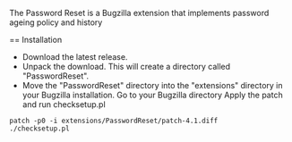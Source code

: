 The Password Reset is a Bugzilla extension that implements password ageing policy and history

== Installation
* Download the latest release.
* Unpack the download. This will create a directory called "PasswordReset".
* Move the "PasswordReset" directory into the "extensions" directory in your Bugzilla installation.
Go to your Bugzilla directory
Apply the patch and run checksetup.pl
```
patch -p0 -i extensions/PasswordReset/patch-4.1.diff
./checksetup.pl
```
